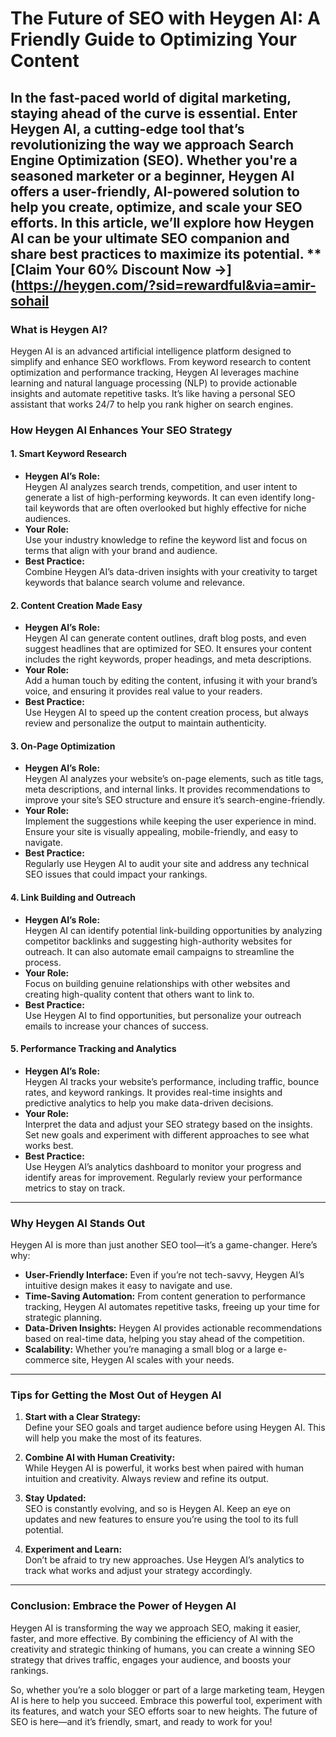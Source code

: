 # **The Future of SEO with Heygen AI: A Friendly Guide to Optimizing Your Content**

In the fast-paced world of digital marketing, staying ahead of the curve is essential. Enter **Heygen AI**, a cutting-edge tool that’s revolutionizing the way we approach Search Engine Optimization (SEO). Whether you're a seasoned marketer or a beginner, Heygen AI offers a user-friendly, AI-powered solution to help you create, optimize, and scale your SEO efforts. In this article, we’ll explore how Heygen AI can be your ultimate SEO companion and share best practices to maximize its potential.
**[Claim Your 60% Discount Now →](https://heygen.com/?sid=rewardful&via=amir-sohail
---

### What is Heygen AI?

Heygen AI is an advanced artificial intelligence platform designed to simplify and enhance SEO workflows. From keyword research to content optimization and performance tracking, Heygen AI leverages machine learning and natural language processing (NLP) to provide actionable insights and automate repetitive tasks. It’s like having a personal SEO assistant that works 24/7 to help you rank higher on search engines.


### How Heygen AI Enhances Your SEO Strategy

#### 1. **Smart Keyword Research**
   - **Heygen AI’s Role:**  
     Heygen AI analyzes search trends, competition, and user intent to generate a list of high-performing keywords. It can even identify long-tail keywords that are often overlooked but highly effective for niche audiences.
   - **Your Role:**  
     Use your industry knowledge to refine the keyword list and focus on terms that align with your brand and audience.
   - **Best Practice:**  
     Combine Heygen AI’s data-driven insights with your creativity to target keywords that balance search volume and relevance.

#### 2. **Content Creation Made Easy**
   - **Heygen AI’s Role:**  
     Heygen AI can generate content outlines, draft blog posts, and even suggest headlines that are optimized for SEO. It ensures your content includes the right keywords, proper headings, and meta descriptions.
   - **Your Role:**  
     Add a human touch by editing the content, infusing it with your brand’s voice, and ensuring it provides real value to your readers.
   - **Best Practice:**  
     Use Heygen AI to speed up the content creation process, but always review and personalize the output to maintain authenticity.

#### 3. **On-Page Optimization**
   - **Heygen AI’s Role:**  
     Heygen AI analyzes your website’s on-page elements, such as title tags, meta descriptions, and internal links. It provides recommendations to improve your site’s SEO structure and ensure it’s search-engine-friendly.
   - **Your Role:**  
     Implement the suggestions while keeping the user experience in mind. Ensure your site is visually appealing, mobile-friendly, and easy to navigate.
   - **Best Practice:**  
     Regularly use Heygen AI to audit your site and address any technical SEO issues that could impact your rankings.

#### 4. **Link Building and Outreach**
   - **Heygen AI’s Role:**  
     Heygen AI can identify potential link-building opportunities by analyzing competitor backlinks and suggesting high-authority websites for outreach. It can also automate email campaigns to streamline the process.
   - **Your Role:**  
     Focus on building genuine relationships with other websites and creating high-quality content that others want to link to.
   - **Best Practice:**  
     Use Heygen AI to find opportunities, but personalize your outreach emails to increase your chances of success.

#### 5. **Performance Tracking and Analytics**
   - **Heygen AI’s Role:**  
     Heygen AI tracks your website’s performance, including traffic, bounce rates, and keyword rankings. It provides real-time insights and predictive analytics to help you make data-driven decisions.
   - **Your Role:**  
     Interpret the data and adjust your SEO strategy based on the insights. Set new goals and experiment with different approaches to see what works best.
   - **Best Practice:**  
     Use Heygen AI’s analytics dashboard to monitor your progress and identify areas for improvement. Regularly review your performance metrics to stay on track.

---

### Why Heygen AI Stands Out

Heygen AI is more than just another SEO tool—it’s a game-changer. Here’s why:
- **User-Friendly Interface:** Even if you’re not tech-savvy, Heygen AI’s intuitive design makes it easy to navigate and use.
- **Time-Saving Automation:** From content generation to performance tracking, Heygen AI automates repetitive tasks, freeing up your time for strategic planning.
- **Data-Driven Insights:** Heygen AI provides actionable recommendations based on real-time data, helping you stay ahead of the competition.
- **Scalability:** Whether you’re managing a small blog or a large e-commerce site, Heygen AI scales with your needs.

---

### Tips for Getting the Most Out of Heygen AI

1. **Start with a Clear Strategy:**  
   Define your SEO goals and target audience before using Heygen AI. This will help you make the most of its features.
   
2. **Combine AI with Human Creativity:**  
   While Heygen AI is powerful, it works best when paired with human intuition and creativity. Always review and refine its output.

3. **Stay Updated:**  
   SEO is constantly evolving, and so is Heygen AI. Keep an eye on updates and new features to ensure you’re using the tool to its full potential.

4. **Experiment and Learn:**  
   Don’t be afraid to try new approaches. Use Heygen AI’s analytics to track what works and adjust your strategy accordingly.

---

### Conclusion: Embrace the Power of Heygen AI

Heygen AI is transforming the way we approach SEO, making it easier, faster, and more effective. By combining the efficiency of AI with the creativity and strategic thinking of humans, you can create a winning SEO strategy that drives traffic, engages your audience, and boosts your rankings.

So, whether you’re a solo blogger or part of a large marketing team, Heygen AI is here to help you succeed. Embrace this powerful tool, experiment with its features, and watch your SEO efforts soar to new heights. The future of SEO is here—and it’s friendly, smart, and ready to work for you!
